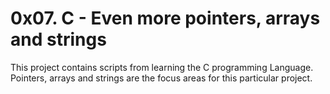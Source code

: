 # 0x07. C - Even more pointers, arrays and strings
This project contains scripts from learning the C programming Language.
Pointers, arrays and strings are the focus areas for this particular project.

